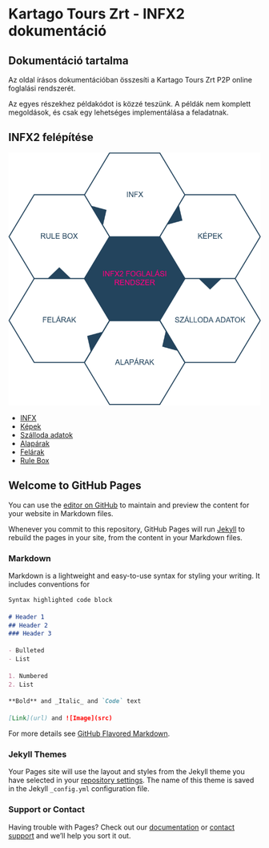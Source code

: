 # Kartago Tours Zrt - INFX2 dokumentáció

## Dokumentáció tartalma

Az oldal írásos dokumentációban összesíti a Kartago Tours Zrt P2P online foglalási rendszerét.

Az egyes részekhez példakódot is közzé teszünk. A példák nem komplett megoldások, és csak egy lehetséges implementálása a feladatnak. 

## INFX2 felépítése

![Image](/images/Infx2Structure.png)


- [INFX](INFX.md)
- [Képek](Pictures.md)
- [Szálloda adatok](HotelsInfo.md)
- [Alapárak](BasePrices.md)
- [Felárak](AdditionalPrices.md)
- [Rule Box](Rulebox.md)



## Welcome to GitHub Pages

You can use the [editor on GitHub](https://github.com/kartago-tours-zrt/INFX2/edit/master/README.md) to maintain and preview the content for your website in Markdown files.

Whenever you commit to this repository, GitHub Pages will run [Jekyll](https://jekyllrb.com/) to rebuild the pages in your site, from the content in your Markdown files.

### Markdown

Markdown is a lightweight and easy-to-use syntax for styling your writing. It includes conventions for

```markdown
Syntax highlighted code block

# Header 1
## Header 2
### Header 3

- Bulleted
- List

1. Numbered
2. List

**Bold** and _Italic_ and `Code` text

[Link](url) and ![Image](src)
```

For more details see [GitHub Flavored Markdown](https://guides.github.com/features/mastering-markdown/).

### Jekyll Themes

Your Pages site will use the layout and styles from the Jekyll theme you have selected in your [repository settings](https://github.com/kartago-tours-zrt/INFX2/settings). The name of this theme is saved in the Jekyll `_config.yml` configuration file.

### Support or Contact

Having trouble with Pages? Check out our [documentation](https://help.github.com/categories/github-pages-basics/) or [contact support](https://github.com/contact) and we’ll help you sort it out.
